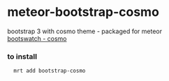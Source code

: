 # meteor-bootstrap-cosmo
bootstrap 3 with cosmo theme -  packaged for meteor   
[bootswatch - cosmo](http://bootswatch.com/cosmo/)   
   
### to install
      mrt add bootstrap-cosmo
